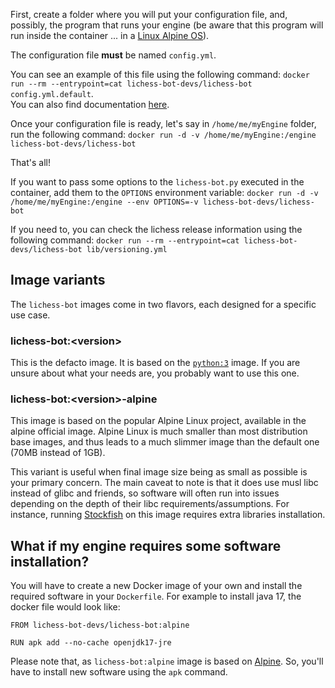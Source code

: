 First, create a folder where you will put your configuration file, and, possibly, the program that runs your engine (be aware that this program will run inside the container ... in a [Linux Alpine OS](https://www.alpinelinux.org/)).

The configuration file **must** be named ```config.yml```.

You can see an example of this file using the following command: ```docker run --rm --entrypoint=cat lichess-bot-devs/lichess-bot config.yml.default```.  
You can also find documentation [here](https://github.com/lichess-bot-devs/lichess-bot/wiki/Configure-lichess-bot).


Once your configuration file is ready, let's say in `/home/me/myEngine` folder, run the following command:
```docker run -d -v /home/me/myEngine:/engine lichess-bot-devs/lichess-bot```

That's all!

If you want to pass some options to the ```lichess-bot.py``` executed in the container, add them to the ```OPTIONS``` environment variable:
```docker run -d -v /home/me/myEngine:/engine --env OPTIONS=-v lichess-bot-devs/lichess-bot```

If you need to, you can check the lichess release information using the following command: ```docker run --rm --entrypoint=cat lichess-bot-devs/lichess-bot lib/versioning.yml```


## Image variants
The `lichess-bot` images come in two flavors, each designed for a specific use case.
### lichess-bot:\<version\>
This is the defacto image. It is based on the [`python:3`](https://hub.docker.com/_/python) image.
If you are unsure about what your needs are, you probably want to use this one.

### lichess-bot:\<version\>-alpine
This image is based on the popular Alpine Linux project, available in the alpine official image. Alpine Linux is much smaller than most distribution base images, and thus leads to a much slimmer image than the default one (70MB instead of 1GB).

This variant is useful when final image size being as small as possible is your primary concern. The main caveat to note is that it does use musl libc instead of glibc and friends, so software will often run into issues depending on the depth of their libc requirements/assumptions. For instance, running [Stockfish](https://stockfishchess.org/) on this image requires extra libraries installation.


## What if my engine requires some software installation?
You will have to create a new Docker image of your own and install the required software in your `Dockerfile`.
For example to install java 17, the docker file would look like:  
```
FROM lichess-bot-devs/lichess-bot:alpine

RUN apk add --no-cache openjdk17-jre
```
Please note that, as `lichess-bot:alpine` image is based on [Alpine](https://www.alpinelinux.org/). So, you'll have to install new software using the ```apk``` command.  


